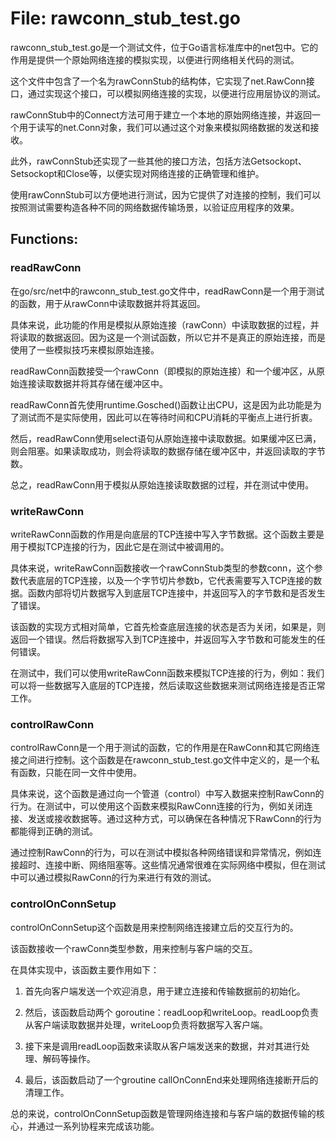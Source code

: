 # File: rawconn_stub_test.go

rawconn_stub_test.go是一个测试文件，位于Go语言标准库中的net包中。它的作用是提供一个原始网络连接的模拟实现，以便进行网络相关代码的测试。

这个文件中包含了一个名为rawConnStub的结构体，它实现了net.RawConn接口，通过实现这个接口，可以模拟网络连接的实现，以便进行应用层协议的测试。

rawConnStub中的Connect方法可用于建立一个本地的原始网络连接，并返回一个用于读写的net.Conn对象，我们可以通过这个对象来模拟网络数据的发送和接收。

此外，rawConnStub还实现了一些其他的接口方法，包括方法Getsockopt、Setsockopt和Close等，以便实现对网络连接的正确管理和维护。

使用rawConnStub可以方便地进行测试，因为它提供了对连接的控制，我们可以按照测试需要构造各种不同的网络数据传输场景，以验证应用程序的效果。

## Functions:

### readRawConn

在go/src/net中的rawconn_stub_test.go文件中，readRawConn是一个用于测试的函数，用于从rawConn中读取数据并将其返回。

具体来说，此功能的作用是模拟从原始连接（rawConn）中读取数据的过程，并将读取的数据返回。因为这是一个测试函数，所以它并不是真正的原始连接，而是使用了一些模拟技巧来模拟原始连接。

readRawConn函数接受一个rawConn（即模拟的原始连接）和一个缓冲区，从原始连接读取数据并将其存储在缓冲区中。

readRawConn首先使用runtime.Gosched()函数让出CPU，这是因为此功能是为了测试而不是实际使用，因此可以在等待时间和CPU消耗的平衡点上进行折衷。

然后，readRawConn使用select语句从原始连接中读取数据。如果缓冲区已满，则会阻塞。如果读取成功，则会将读取的数据存储在缓冲区中，并返回读取的字节数。

总之，readRawConn用于模拟从原始连接读取数据的过程，并在测试中使用。



### writeRawConn

writeRawConn函数的作用是向底层的TCP连接中写入字节数据。这个函数主要是用于模拟TCP连接的行为，因此它是在测试中被调用的。

具体来说，writeRawConn函数接收一个rawConnStub类型的参数conn，这个参数代表底层的TCP连接，以及一个字节切片参数b，它代表需要写入TCP连接的数据。函数内部将切片数据写入到底层TCP连接中，并返回写入的字节数和是否发生了错误。

该函数的实现方式相对简单，它首先检查底层连接的状态是否为关闭，如果是，则返回一个错误。然后将数据写入到TCP连接中，并返回写入字节数和可能发生的任何错误。

在测试中，我们可以使用writeRawConn函数来模拟TCP连接的行为，例如：我们可以将一些数据写入底层的TCP连接，然后读取这些数据来测试网络连接是否正常工作。



### controlRawConn

controlRawConn是一个用于测试的函数，它的作用是在RawConn和其它网络连接之间进行控制。这个函数是在rawconn_stub_test.go文件中定义的，是一个私有函数，只能在同一文件中使用。

具体来说，这个函数是通过向一个管道（control）中写入数据来控制RawConn的行为。在测试中，可以使用这个函数来模拟RawConn连接的行为，例如关闭连接、发送或接收数据等。通过这种方式，可以确保在各种情况下RawConn的行为都能得到正确的测试。

通过控制RawConn的行为，可以在测试中模拟各种网络错误和异常情况，例如连接超时、连接中断、网络阻塞等。这些情况通常很难在实际网络中模拟，但在测试中可以通过模拟RawConn的行为来进行有效的测试。



### controlOnConnSetup

controlOnConnSetup这个函数是用来控制网络连接建立后的交互行为的。

该函数接收一个rawConn类型参数，用来控制与客户端的交互。

在具体实现中，该函数主要作用如下：

1. 首先向客户端发送一个欢迎消息，用于建立连接和传输数据前的初始化。

2. 然后，该函数启动两个 goroutine：readLoop和writeLoop。readLoop负责从客户端读取数据并处理，writeLoop负责将数据写入客户端。

3. 接下来是调用readLoop函数来读取从客户端发送来的数据，并对其进行处理、解码等操作。

4. 最后，该函数启动了一个groutine callOnConnEnd来处理网络连接断开后的清理工作。

总的来说，controlOnConnSetup函数是管理网络连接和与客户端的数据传输的核心，并通过一系列协程来完成该功能。



